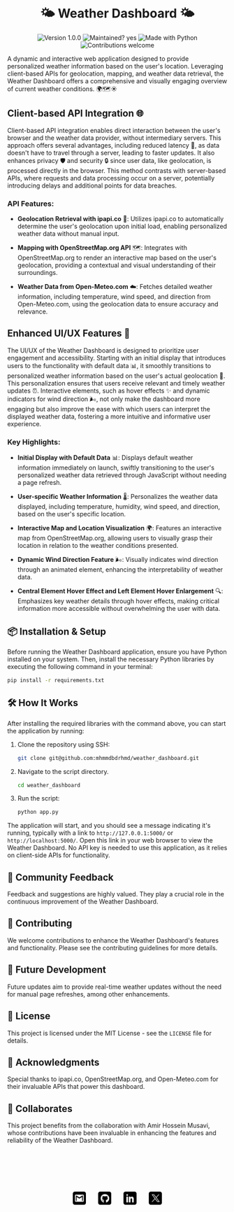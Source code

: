 
<h1 align="center">🌤️ Weather Dashboard 🌤️</h1>

<p align="center">
  <img src="https://img.shields.io/badge/Version-1.0.0-blue.svg" alt="Version 1.0.0">
  <img src="https://img.shields.io/badge/Maintained%3F-yes-green.svg" alt="Maintained? yes">
  <img src="https://img.shields.io/badge/Made%20with-Python-1f425f.svg" alt="Made with Python">
  <img src="https://img.shields.io/badge/Contributions-welcome-orange.svg" alt="Contributions welcome">
</p>




A dynamic and interactive web application designed to provide personalized weather information based on the user's location. Leveraging client-based APIs for geolocation, mapping, and weather data retrieval, the Weather Dashboard offers a comprehensive and visually engaging overview of current weather conditions. 🌍🗺️☀️

## Client-based API Integration 🌐

Client-based API integration enables direct interaction between the user's browser and the weather data provider, without intermediary servers. This approach offers several advantages, including reduced latency 🚀, as data doesn't have to travel through a server, leading to faster updates. It also enhances privacy 🛡️ and security 🔒 since user data, like geolocation, is processed directly in the browser. This method contrasts with server-based APIs, where requests and data processing occur on a server, potentially introducing delays and additional points for data breaches.


### API Features:

- **Geolocation Retrieval with ipapi.co** 📍: Utilizes ipapi.co to automatically determine the user's geolocation upon initial load, enabling personalized weather data without manual input.
  
- **Mapping with OpenStreetMap.org API** 🗺️: Integrates with OpenStreetMap.org to render an interactive map based on the user's geolocation, providing a contextual and visual understanding of their surroundings.
  
- **Weather Data from Open-Meteo.com** ☁️: Fetches detailed weather information, including temperature, wind speed, and direction from Open-Meteo.com, using the geolocation data to ensure accuracy and relevance.

## Enhanced UI/UX Features 🎨

The UI/UX of the Weather Dashboard is designed to prioritize user engagement and accessibility. Starting with an initial display that introduces users to the functionality with default data 📊, it smoothly transitions to personalized weather information based on the user's actual geolocation 📍. This personalization ensures that users receive relevant and timely weather updates ⏰. Interactive elements, such as hover effects ✨ and dynamic indicators for wind direction 🌬️, not only make the dashboard more engaging but also improve the ease with which users can interpret the displayed weather data, fostering a more intuitive and informative user experience.

### Key Highlights:

- **Initial Display with Default Data** 📊: Displays default weather information immediately on launch, swiftly transitioning to the user's personalized weather data retrieved through JavaScript without needing a page refresh.
  
- **User-specific Weather Information** 🌡️: Personalizes the weather data displayed, including temperature, humidity, wind speed, and direction, based on the user's specific location.
  
- **Interactive Map and Location Visualization** 🌍: Features an interactive map from OpenStreetMap.org, allowing users to visually grasp their location in relation to the weather conditions presented.
  
- **Dynamic Wind Direction Feature** 🌬️: Visually indicates wind direction through an animated element, enhancing the interpretability of weather data.
  
- **Central Element Hover Effect and Left Element Hover Enlargement** 🔍: Emphasizes key weather details through hover effects, making critical information more accessible without overwhelming the user with data.



## 📦 Installation & Setup

Before running the Weather Dashboard application, ensure you have Python installed on your system. Then, install the necessary Python libraries by executing the following command in your terminal:

```sh
pip install -r requirements.txt
```




## 🛠 How It Works

After installing the required libraries with the command above, you can start the application by running:

1. Clone the repository using SSH:
   ```sh
   git clone git@github.com:mhmmdbdrhmd/weather_dashboard.git
   ```

2. Navigate to the script directory.
   ```sh
   cd weather_dashboard
   ```
4. Run the script:
   ```sh
   python app.py
   ```



The application will start, and you should see a message indicating it's running, typically with a link to `http://127.0.0.1:5000/` or `http://localhost:5000/`. Open this link in your web browser to view the Weather Dashboard. No API key is needed to use this application, as it relies on client-side APIs for functionality.




## 💬 Community Feedback

Feedback and suggestions are highly valued. They play a crucial role in the continuous improvement of the Weather Dashboard.

## 🤝 Contributing

We welcome contributions to enhance the Weather Dashboard's features and functionality. Please see the contributing guidelines for more details.

## 🔮 Future Development

Future updates aim to provide real-time weather updates without the need for manual page refreshes, among other enhancements.

## 📄 License

This project is licensed under the MIT License - see the `LICENSE` file for details.

## 💖 Acknowledgments

Special thanks to ipapi.co, OpenStreetMap.org, and Open-Meteo.com for their invaluable APIs that power this dashboard.

## 🤝 Collaborates

This project benefits from the collaboration with Amir Hossein Musavi, whose contributions have been invaluable in enhancing the features and reliability of the Weather Dashboard.



##
  <br>     
  
  </div>
  </div>

 <br><br>

<div align="center">
<div align="center"><p align="center">
    &nbsp;&nbsp;&nbsp;&nbsp;&nbsp;
    <a href="mhmmdbdrhmd@gmail.com" style="text-decoration: none;" alt="Email">
        <img src="https://github.com/mhmmdbdrhmd/Data/blob/main/Icons/ICON%20_Black%20-%20GMail.png" width="6%" />
    </a>&nbsp;&nbsp;&nbsp;&nbsp;&nbsp;
    <a href="https://github.com/mhmmdbdrhmd" style="text-decoration: none;" alt="GitHub">
        <img src="https://github.com/mhmmdbdrhmd/Data/blob/main/Icons/ICON%20_Black-%20Github.png" width="6%" />
    </a>&nbsp;&nbsp;&nbsp;&nbsp;&nbsp;
    <a href="https://www.linkedin.com/in/mohamad-badri-ahmadi-aa2a1a8a?original_referer=https%3A%2F%2Fwww.google.com%2F" style="text-decoration: none;" alt="LinkedIn">
        <img src="https://github.com/mhmmdbdrhmd/Data/blob/main/Icons/ICON%20_Black%20-%20Linkding.png" width="6%" />
    </a>&nbsp;&nbsp;&nbsp;&nbsp;&nbsp;
  <a href="https://twitter.com/mhmmdbdrhmd" style="text-decoration: none;" alt="Twitter">
        <img src="https://github.com/mhmmdbdrhmd/Data/blob/main/Icons/ICON%20_Black%20-%20Twitter%20X.png" width="6%"/>
    </a>
    &nbsp;&nbsp;&nbsp;&nbsp;&nbsp;
</div>
</div>
